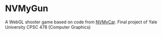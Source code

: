 NVMyGun
=======
A WebGL shooter game based on code from [NVMyCar](http://www.envymycarbook.com/). Final project of Yale University CPSC 478 (Computer Graphics)
